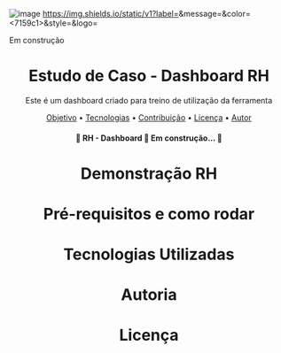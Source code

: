 

![image](https://github.com/user-attachments/assets/146d2168-00fa-4813-ab03-dbf99e996fc8)
https://img.shields.io/static/v1?label=<PowerBI>&message=<rofnas>&color=<7159c1>&style=<for-the-badge>&logo=<GHOST>


Em construção 
<h1 align="center">Estudo de Caso - Dashboard RH</h1>

<p align="center">Este é um dashboard criado para treino de utilização da ferramenta</p>

<p align="center">
 <a href="#objetivo">Objetivo</a> •
 <a href="#tecnologias">Tecnologias</a> • 
 <a href="#contribuicao">Contribuição</a> • 
 <a href="#licenc-a">Licença</a> • 
 <a href="#autor">Autor</a>
</p>

<h4 align="center"> 
	🚧  RH - Dashboard 🚀 Em construção...  🚧
</h4>

<h1 align="center">Demonstração RH</h1>

<h1 align="center">Pré-requisitos e como rodar</h1>

<h1 align="center">Tecnologias Utilizadas</h1>

<h1 align="center">Autoria</h1>

<h1 align="center">Licença</h1>


